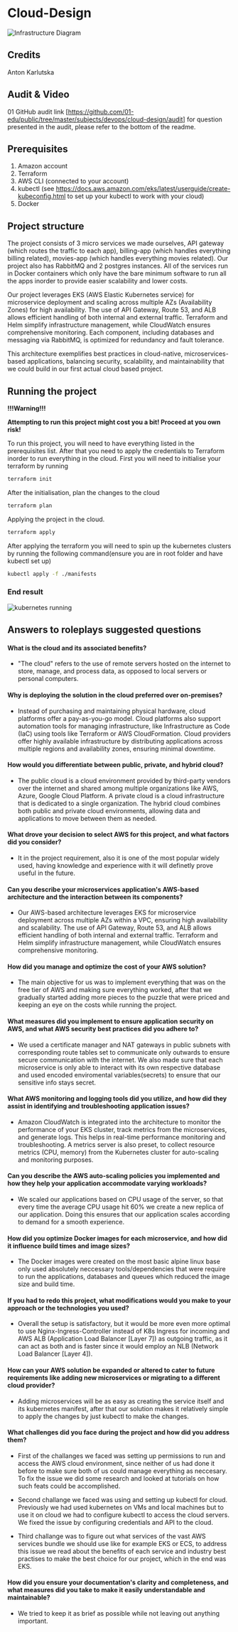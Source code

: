 # Cloud-Design

![Infrastructure Diagram](<img/Screenshot from 2024-09-27 14-16-28.png>)

## Credits

Anton
Karlutska

## Audit & Video
01 GitHub audit link [https://github.com/01-edu/public/tree/master/subjects/devops/cloud-design/audit]
for question presented in the audit, please refer to the bottom of the readme.

## Prerequisites

1. Amazon account
2. Terraform
3. AWS CLI (connected to your account)
4. kubectl (see https://docs.aws.amazon.com/eks/latest/userguide/create-kubeconfig.html to set up your kubectl to work with your cloud)
5. Docker

## Project structure

The project consists of 3 micro services we made ourselves, API gateway (which routes the traffic to each app), billing-app (which handles everything billing related), movies-app (which handles everything movies related). Our project also has RabbitMQ and 2 postgres instances. All of the services run in Docker containers which only have the bare minimum software to run all the apps inorder to provide easier scalability and lower costs.

Our project leverages EKS (AWS Elastic Kubernetes service) for microservice deployment and scaling across multiple AZs (Availability Zones) for high availability. The use of API Gateway, Route 53, and ALB allows efficient handling of both internal and external traffic. Terraform and Helm simplify infrastructure management, while CloudWatch ensures comprehensive monitoring. Each component, including databases and messaging via RabbitMQ, is optimized for redundancy and fault tolerance.

This architecture exemplifies best practices in cloud-native, microservices-based applications, balancing security, scalability, and maintainability that we could build in our first actual cloud based project.

## Running the project
**!!!Warning!!!**

**Attempting to run this project might cost you a bit! Proceed at you own risk!**

To run this project, you will need to have everything listed in the prerequisites list. After that you need to apply the credentials to Terraform inorder to run everything in the cloud. 
First you will need to initialise your terraform by running
```bash
terraform init
```
After the initialisation, plan the changes to the cloud
```bash
terraform plan
```
Applying the project in the cloud.
```bash 
terraform apply
```
After applying the terraform you will need to spin up the kubernetes clusters by running the following command(ensure you are in root folder and have kubectl set up)
```bash
kubectl apply -f ./manifests
```

### End result
![kubernetes running](<img/Screenshot_from_2024-09-27_01-07-37.png>)

## Answers to roleplays suggested questions

#### What is the cloud and its associated benefits?
- "The cloud" refers to the use of remote servers hosted on the internet to store, manage, and process data, as opposed to local servers or personal computers.

#### Why is deploying the solution in the cloud preferred over on-premises?
- Instead of purchasing and maintaining physical hardware, cloud platforms offer a pay-as-you-go model. Cloud platforms also support automation tools for managing infrastructure, like Infrastructure as Code (IaC) using tools like Terraform or AWS CloudFormation. Cloud providers offer highly available infrastructure by distributing applications across multiple regions and availability zones, ensuring minimal downtime.

#### How would you differentiate between public, private, and hybrid cloud?
- The public cloud is a cloud environment provided by third-party vendors over the internet and shared among multiple organizations like AWS, Azure, Google Cloud Platform. A private cloud is a cloud infrastructure that is dedicated to a single organization. The hybrid cloud combines both public and private cloud environments, allowing data and applications to move between them as needed.

#### What drove your decision to select AWS for this project, and what factors did you consider?
- It in the project requirement, also it is one of the most popular widely used, having knowledge and experience with it will definetly prove useful in the future.

#### Can you describe your microservices application's AWS-based architecture and the interaction between its components?
- Our AWS-based architecture leverages EKS for microservice deployment across multiple AZs within a VPC, ensuring high availability and scalability. The use of API Gateway, Route 53, and ALB allows efficient handling of both internal and external traffic. Terraform and Helm simplify infrastructure management, while CloudWatch ensures comprehensive monitoring.

#### How did you manage and optimize the cost of your AWS solution?
- The main objective for us was to implement everything that was on the free tier of AWS and making sure everything worked, after that we gradually started adding more pieces to the puzzle that were priced and keeping an eye on the costs while running the project.

#### What measures did you implement to ensure application security on AWS, and what AWS security best practices did you adhere to?
- We used a certificate manager and NAT gateways in public subnets with corresponding route tables set to communicate only outwards to ensure secure communication with the internet. We also made sure that each microservice is only able to interact with its own respective database and used encoded enviromental variables(secrets) to ensure that our sensitive info stays secret. 

#### What AWS monitoring and logging tools did you utilize, and how did they assist in identifying and troubleshooting application issues?
-  Amazon CloudWatch is integrated into the architecture to monitor the performance of your EKS cluster, track metrics from the microservices, and generate logs. This helps in real-time performance monitoring and troubleshooting. A metrics server is also preset, to collect resource metrics (CPU, memory) from the Kubernetes cluster for auto-scaling and monitoring purposes.

#### Can you describe the AWS auto-scaling policies you implemented and how they help your application accommodate varying workloads?
- We scaled our applications based on CPU usage of the server, so that every time the average CPU usage hit 60% we create a new replica of our application. Doing this ensures that our application scales according to demand for a smooth experience.

#### How did you optimize Docker images for each microservice, and how did it influence build times and image sizes?
- The Docker images were created on the most basic alpine linux base only used absolutely neccessary tools/dependencies that were require to run the applications, databases and queues which reduced the image size and build time.

#### If you had to redo this project, what modifications would you make to your approach or the technologies you used?
- Overall the setup is satisfactory, but it would be more even more optimal to use Nginx-Ingress-Controller instead of K8s Ingress for incoming and AWS ALB (Application Load Balancer [Layer 7]) as outgoing traffic, as it can act as both and is faster since it would employ an NLB (Network Load Balancer [Layer 4]).

#### How can your AWS solution be expanded or altered to cater to future requirements like adding new microservices or migrating to a different cloud provider?
- Adding microservices will be as easy as creating the service itself and its kubernetes manifest, after that our solution makes it relatively simple to apply the changes by just kubectl to make the changes.

#### What challenges did you face during the project and how did you address them?
- First of the challanges we faced was setting up permissions to run and access the AWS cloud environment, since neither of us had done it before to make sure both of us could manage everything as neccesary. To fix the issue we did some research and looked at tutorials on how such feats could be accomplished.

- Second challange we faced was using and setting up kubectl for cloud. Previously we had used kubernetes on VMs and local machines but to use it on cloud we had to configure kubectl to access the cloud servers. We fixed the issue by configuring credentials and API to the cloud.

- Third challange was to figure out what services of the vast AWS services bundle we should use like for example EKS or ECS, to address this issue we read about the benefits of each service and industry best practises to make the best choice for our project, which in the end was EKS.

#### How did you ensure your documentation's clarity and completeness, and what measures did you take to make it easily understandable and maintainable?
- We tried to keep it as brief as possible while not leaving out anything important.
